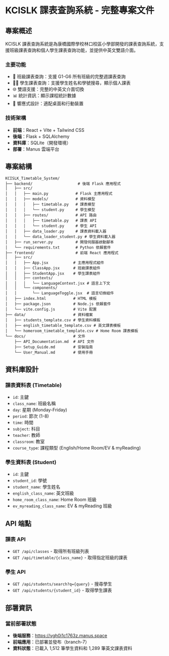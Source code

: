# KCISLK 課表查詢系統 - 完整專案文件

## 專案概述

KCISLK 課表查詢系統是為康橋國際學校林口校區小學部開發的課表查詢系統，支援班級課表查詢和個人學生課表查詢功能，並提供中英文雙語介面。

### 主要功能
- 🏫 班級課表查詢：支援 G1-G6 所有班級的完整週課表查詢
- 👨‍🎓 學生課表查詢：支援學生姓名和學號搜尋，顯示個人課表
- 🌐 雙語支援：完整的中英文介面切換
- 📊 統計資訊：顯示課程統計數據
- 📱 響應式設計：適配桌面和行動裝置

### 技術架構
- **前端**：React + Vite + Tailwind CSS
- **後端**：Flask + SQLAlchemy
- **資料庫**：SQLite（開發環境）
- **部署**：Manus 雲端平台

## 專案結構

```
KCISLK_Timetable_System/
├── backend/                    # 後端 Flask 應用程式
│   ├── src/
│   │   ├── main.py            # Flask 主應用程式
│   │   ├── models/            # 資料模型
│   │   │   ├── timetable.py   # 課表模型
│   │   │   └── student.py     # 學生模型
│   │   ├── routes/            # API 路由
│   │   │   ├── timetable.py   # 課表 API
│   │   │   └── student.py     # 學生 API
│   │   ├── data_loader.py     # 課表資料載入器
│   │   └── data_loader_student.py # 學生資料載入器
│   ├── run_server.py          # 開發伺服器啟動腳本
│   └── requirements.txt       # Python 依賴套件
├── frontend/                  # 前端 React 應用程式
│   ├── src/
│   │   ├── App.jsx           # 主應用程式組件
│   │   ├── ClassApp.jsx      # 班級課表組件
│   │   ├── StudentApp.jsx    # 學生課表組件
│   │   ├── contexts/
│   │   │   └── LanguageContext.jsx # 語言上下文
│   │   └── components/
│   │       └── LanguageToggle.jsx  # 語言切換組件
│   ├── index.html            # HTML 模板
│   ├── package.json          # Node.js 依賴套件
│   └── vite.config.js        # Vite 配置
├── data/                     # 資料檔案
│   ├── students_template.csv # 學生資料模板
│   ├── english_timetable_template.csv # 英文課表模板
│   └── homeroom_timetable_template.csv # Home Room 課表模板
└── docs/                     # 文件
    ├── API_Documentation.md  # API 文件
    ├── Setup_Guide.md        # 安裝指南
    └── User_Manual.md        # 使用手冊
```

## 資料庫設計

### 課表資料表 (Timetable)
- `id`: 主鍵
- `class_name`: 班級名稱
- `day`: 星期 (Monday-Friday)
- `period`: 節次 (1-8)
- `time`: 時間
- `subject`: 科目
- `teacher`: 教師
- `classroom`: 教室
- `course_type`: 課程類型 (English/Home Room/EV & myReading)

### 學生資料表 (Student)
- `id`: 主鍵
- `student_id`: 學號
- `student_name`: 學生姓名
- `english_class_name`: 英文班級
- `home_room_class_name`: Home Room 班級
- `ev_myreading_class_name`: EV & myReading 班級

## API 端點

### 課表 API
- `GET /api/classes` - 取得所有班級列表
- `GET /api/timetable/{class_name}` - 取得指定班級的課表

### 學生 API
- `GET /api/students/search?q={query}` - 搜尋學生
- `GET /api/students/{student_id}` - 取得學生課表

## 部署資訊

### 當前部署狀態
- **後端服務**：https://vgh0i1c1763z.manus.space
- **前端應用**：已部署並發布（branch-7）
- **資料狀態**：已載入 1,512 筆學生資料和 1,289 筆英文課表資料


